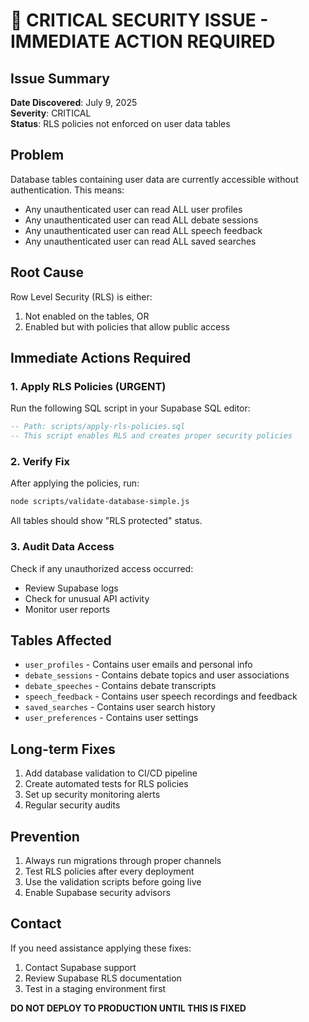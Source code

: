 # 🚨 CRITICAL SECURITY ISSUE - IMMEDIATE ACTION REQUIRED

## Issue Summary
**Date Discovered**: July 9, 2025  
**Severity**: CRITICAL  
**Status**: RLS policies not enforced on user data tables

## Problem
Database tables containing user data are currently accessible without authentication. This means:
- Any unauthenticated user can read ALL user profiles
- Any unauthenticated user can read ALL debate sessions
- Any unauthenticated user can read ALL speech feedback
- Any unauthenticated user can read ALL saved searches

## Root Cause
Row Level Security (RLS) is either:
1. Not enabled on the tables, OR
2. Enabled but with policies that allow public access

## Immediate Actions Required

### 1. Apply RLS Policies (URGENT)
Run the following SQL script in your Supabase SQL editor:

```sql
-- Path: scripts/apply-rls-policies.sql
-- This script enables RLS and creates proper security policies
```

### 2. Verify Fix
After applying the policies, run:
```bash
node scripts/validate-database-simple.js
```

All tables should show "RLS protected" status.

### 3. Audit Data Access
Check if any unauthorized access occurred:
- Review Supabase logs
- Check for unusual API activity
- Monitor user reports

## Tables Affected
- `user_profiles` - Contains user emails and personal info
- `debate_sessions` - Contains debate topics and user associations
- `debate_speeches` - Contains debate transcripts
- `speech_feedback` - Contains user speech recordings and feedback
- `saved_searches` - Contains user search history
- `user_preferences` - Contains user settings

## Long-term Fixes
1. Add database validation to CI/CD pipeline
2. Create automated tests for RLS policies
3. Set up security monitoring alerts
4. Regular security audits

## Prevention
1. Always run migrations through proper channels
2. Test RLS policies after every deployment
3. Use the validation scripts before going live
4. Enable Supabase security advisors

## Contact
If you need assistance applying these fixes:
1. Contact Supabase support
2. Review Supabase RLS documentation
3. Test in a staging environment first

**DO NOT DEPLOY TO PRODUCTION UNTIL THIS IS FIXED**